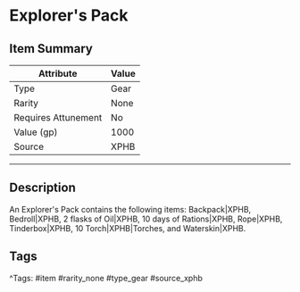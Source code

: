 # Explorer's Pack

## Item Summary

| Attribute            | Value                        |
|----------------------|------------------------------|
| Type                 | Gear |
| Rarity               | None             |
| Requires Attunement  | No                |
| Value (gp)           | 1000    |
| Source               | XPHB |

---

## Description

An Explorer's Pack contains the following items: Backpack|XPHB, Bedroll|XPHB, 2 flasks of Oil|XPHB, 10 days of Rations|XPHB, Rope|XPHB, Tinderbox|XPHB, 10 Torch|XPHB|Torches, and Waterskin|XPHB.

## Tags

^Tags: #item #rarity_none #type_gear #source_xphb